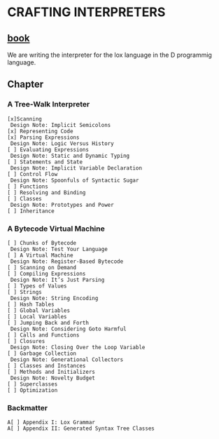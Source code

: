 # CRAFTING INTERPRETERS

## [book](https://craftinginterpreters.com/scanning.html#the-interpreter-framework)

We are writing the interpreter for the lox language in the D programmig language.

## Chapter

### A Tree-Walk Interpreter

    [x]Scanning
     Design Note: Implicit Semicolons
    [x] Representing Code
    [x] Parsing Expressions
     Design Note: Logic Versus History
    [ ] Evaluating Expressions
     Design Note: Static and Dynamic Typing
    [ ] Statements and State
     Design Note: Implicit Variable Declaration
    [ ] Control Flow
     Design Note: Spoonfuls of Syntactic Sugar
    [ ] Functions
    [ ] Resolving and Binding
    [ ] Classes
     Design Note: Prototypes and Power
    [ ] Inheritance

### A Bytecode Virtual Machine

    [ ] Chunks of Bytecode
     Design Note: Test Your Language
    [ ] A Virtual Machine
     Design Note: Register-Based Bytecode
    [ ] Scanning on Demand
    [ ] Compiling Expressions
     Design Note: It’s Just Parsing
    [ ] Types of Values
    [ ] Strings
     Design Note: String Encoding
    [ ] Hash Tables
    [ ] Global Variables
    [ ] Local Variables
    [ ] Jumping Back and Forth
     Design Note: Considering Goto Harmful
    [ ] Calls and Functions
    [ ] Closures
     Design Note: Closing Over the Loop Variable
    [ ] Garbage Collection
     Design Note: Generational Collectors
    [ ] Classes and Instances
    [ ] Methods and Initializers
     Design Note: Novelty Budget
    [ ] Superclasses
    [ ] Optimization

### Backmatter

    A[ ] Appendix I: Lox Grammar
    A[ ] Appendix II: Generated Syntax Tree Classes
